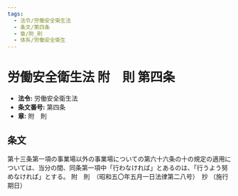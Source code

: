 ```yaml
---
tags:
  - 法令/労働安全衛生法
  - 条文/第四条
  - 章/附_則
  - 体系/労働安全衛生
---
```

# 労働安全衛生法 附　則 第四条

- **法令:** 労働安全衛生法
- **条文番号:** 第四条
- **章:** 附　則

## 条文
第十三条第一項の事業場以外の事業場についての第六十六条の十の規定の適用については、当分の間、同条第一項中「行わなければ」とあるのは、「行うよう努めなければ」とする。
附　則　（昭和五〇年五月一日法律第二八号）　抄
（施行期日）

